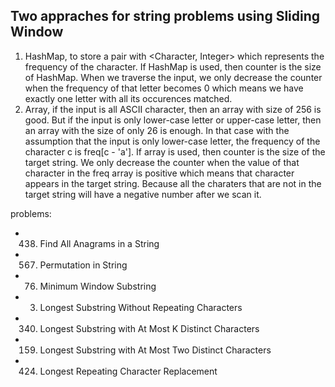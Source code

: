 ## Two appraches for string problems using Sliding Window
1. HashMap, to store a pair with <Character, Integer> which represents the frequency of the character. If HashMap is used, then counter is the size of HashMap. When we traverse the input, we only decrease the counter when the frequency of that letter becomes 0 which means we have exactly one letter with all its occurences matched.
2. Array, if the input is all ASCII character, then an array with size of 256 is good. But if the input is only lower-case letter or upper-case letter, then an array with the size of only 26 is enough. In that case with the assumption that the input is only lower-case letter, the frequency of the character c is freq[c - 'a']. If array is used, then counter is the size of the target string. We only decrease the counter when the value of that character in the freq array is positive which means that character appears in the target string. Because all the charaters that are not in the target string will have a negative number after we scan it.

problems:
- 438. Find All Anagrams in a String
- 567. Permutation in String
- 076. Minimum Window Substring
- 003. Longest Substring Without Repeating Characters
- 340. Longest Substring with At Most K Distinct Characters
- 159. Longest Substring with At Most Two Distinct Characters
- 424. Longest Repeating Character Replacement


